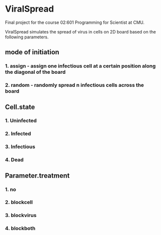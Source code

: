 # ViralSpread
Final project for the course 02:601 Programming for Scientist at CMU.

ViralSpread simulates the spread of virus in cells on 2D board based on the following parameters.

## mode of initiation
### 1. assign - assign one infectious cell at a certain position along the diagonal of the board
### 2. random - randomly spread n infectious cells across the board

## Cell.state
### 1. Uninfected
### 2. Infected
### 3. Infectious
### 4. Dead

## Parameter.treatment
### 1. no
### 2. blockcell
### 3. blockvirus
### 4. blockboth
